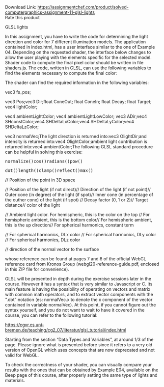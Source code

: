 Download Link: https://assignmentchef.com/product/solved-computergraphics-assignment-11-glsl-lights
<br>
<span class="kksr-muted">Rate this product</span>

GLSL lights

In this assignment, you have to write the code for determining the light direction and color for 7 different illumination models. The application contained in index.html, has a user interface similar to the one of Example 04. Depending on the requested shader, the interface below changes to allow the user playing with the elements specific for the selected model. Shader code to compute the final pixel color should be written in file shaders.js. The code, written in GLSL, can use the following variables to find the elements necessary to compute the final color:

The shader can find the required information in the following variables:

vec3 fs_pos;

vec3 Pos;vec3 Dir;float ConeOut; float ConeIn; float Decay; float Target; vec4 lightColor;

vec4 ambientLightColor; vec4 ambientLightLowColor; vec3 ADir;vec4 SHconstColor;vec4 SHDeltaLxColor;vec4 SHDeltaLyColor;vec4 SHDeltaLzColor;

vec3 normalVec;The light direction is returned into:vec3 OlightDir;and intensity is returned into:vec4 OlightColor;ambient light contribution is returned into:vec4 ambientColor;The following GLSL standard procedure can be helpful in solving this exercise:

<pre>normalize()cos()radians()pow()</pre>

<pre>dot()length()clamp()reflect()max()</pre>

// Position of the point in 3D space

// Position of the light (if not direct)// Direction of the light (if not point)// Outer cone (in degree) of the light (if spot)// Inner cone (in percentage of the outher cone) of the light (if spot) // Decay factor (0, 1 or 2)// Target distance// color of the light

// Ambient light color. For hemispheric, this is the color on the top // For hemispheric ambient, this is the bottom color// For hemispheric ambient, this is the up direction// For spherical harmonics, constant term

// For spherical harmonics, DLx color // For spherical harmonics, DLy color // For spherical harmonics, DLz color

// direction of the normal vector to the surface

whose reference can be found at pages 7 and 8 of the official WebGL reference card from Kronos Group (webgl20-reference-guide.pdf, enclosed in this ZIP file for convenience).

GLSL will be presented in depth during the exercise sessions later in the course. However it has a syntax that is very similar to Javascript or C. Its main feature is having the possibility of operating on vectors and matrix with common math operators, and to extract vector components with the “.dot” notation (es: normalVec.x to denote the x component of the vector contained in variable normalVec). At this point, if you cannot figure out the syntax yourself, and you do not want to wait to have it covered in the course, you can refer to the following tutorial:

https://cgvr.cs.uni-bremen.de/teaching/cg2_07/literatur/glsl_tutorial/index.html

Starting from the section “Data Types and Variables”, at around 1/3 of the page. Please ignore what is presented before since it refers to a very old version of OpenGL which uses concepts that are now deprecated and not valid for WebGL.

To check the correctness of your shader, you can visually compare your results with the ones that can be obtained by Example E04, available on the Beep page of this course, after properly setting the same type of lights and materials.